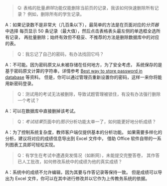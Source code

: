 > Q: 表格的批量*删除*功能仅能删除当前页的记录，我该如何快速删除所有记录？
> 例如，删除所有的学生记录。

A：如果记录数不是非常大（几百条以下），最简单的方法是在页面对应的*分页器*中选择
每页显示 50 条记录（最大值），然后点击表格表头最左侧的单选框全选所有记录，
再批量删除；始终有效但不稳妥、不推荐的方法是删除数据库中的对应的表。

> Q：我忘记了自己的密码，有办法找回它吗？

A：不可能。因为密码原文从未被存储在任何地方，为了安全考虑，
系统保存的是基于密码原文计算的字符串，详情参考 [Best way to store password in database](https://stackoverflow.com/questions/1054022/best-way-to-store-password-in-database) 等资料。
但是，你可以通过管理员重新设置你的密码，这样一来你将能用新密码登录。

> Q：测试用的考试无法被删除，导致试题管理被锁住，有没有办法强行删除一个考试？

A：可以在数据库中直接删掉该考试。

> Q：*考试结果*页面中的*图示*分析功能太单一了，如何能更好地分析成绩？

A：为了控制系统复杂度，教师客户端仅提供基本的分析功能。
如果需要多样化的分析，建议将对应的成绩信息导出到 Excel 文件中，
借助 Office 软件自带的一系列图表工具即可轻松实现。

> Q：有学生在考试中遭遇突发情况（如断网），未能提交完整答卷，
> 其作答已人工批改，如何修改系统中的成绩为他的真实成绩？

A：系统中的成绩不允许编辑，因为其要与作答记录等保持一致。
但是成绩可以导出为 Excel 文件，你可以在其中进行修改并以它作为上传教务系统的依据。